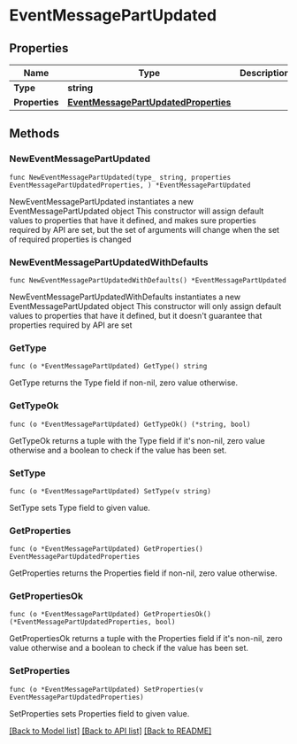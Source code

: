 # EventMessagePartUpdated

## Properties

Name | Type | Description | Notes
------------ | ------------- | ------------- | -------------
**Type** | **string** |  | 
**Properties** | [**EventMessagePartUpdatedProperties**](EventMessagePartUpdatedProperties.md) |  | 

## Methods

### NewEventMessagePartUpdated

`func NewEventMessagePartUpdated(type_ string, properties EventMessagePartUpdatedProperties, ) *EventMessagePartUpdated`

NewEventMessagePartUpdated instantiates a new EventMessagePartUpdated object
This constructor will assign default values to properties that have it defined,
and makes sure properties required by API are set, but the set of arguments
will change when the set of required properties is changed

### NewEventMessagePartUpdatedWithDefaults

`func NewEventMessagePartUpdatedWithDefaults() *EventMessagePartUpdated`

NewEventMessagePartUpdatedWithDefaults instantiates a new EventMessagePartUpdated object
This constructor will only assign default values to properties that have it defined,
but it doesn't guarantee that properties required by API are set

### GetType

`func (o *EventMessagePartUpdated) GetType() string`

GetType returns the Type field if non-nil, zero value otherwise.

### GetTypeOk

`func (o *EventMessagePartUpdated) GetTypeOk() (*string, bool)`

GetTypeOk returns a tuple with the Type field if it's non-nil, zero value otherwise
and a boolean to check if the value has been set.

### SetType

`func (o *EventMessagePartUpdated) SetType(v string)`

SetType sets Type field to given value.


### GetProperties

`func (o *EventMessagePartUpdated) GetProperties() EventMessagePartUpdatedProperties`

GetProperties returns the Properties field if non-nil, zero value otherwise.

### GetPropertiesOk

`func (o *EventMessagePartUpdated) GetPropertiesOk() (*EventMessagePartUpdatedProperties, bool)`

GetPropertiesOk returns a tuple with the Properties field if it's non-nil, zero value otherwise
and a boolean to check if the value has been set.

### SetProperties

`func (o *EventMessagePartUpdated) SetProperties(v EventMessagePartUpdatedProperties)`

SetProperties sets Properties field to given value.



[[Back to Model list]](../README.md#documentation-for-models) [[Back to API list]](../README.md#documentation-for-api-endpoints) [[Back to README]](../README.md)


